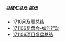 
##### 总结汇总处 枢纽

* [1710月及周总结](1710月及周总结.md)
* [171106复盘会-如何行动](171106复盘会-如何行动.md)
* [171106项目复盘总结](171106项目复盘总结.md)